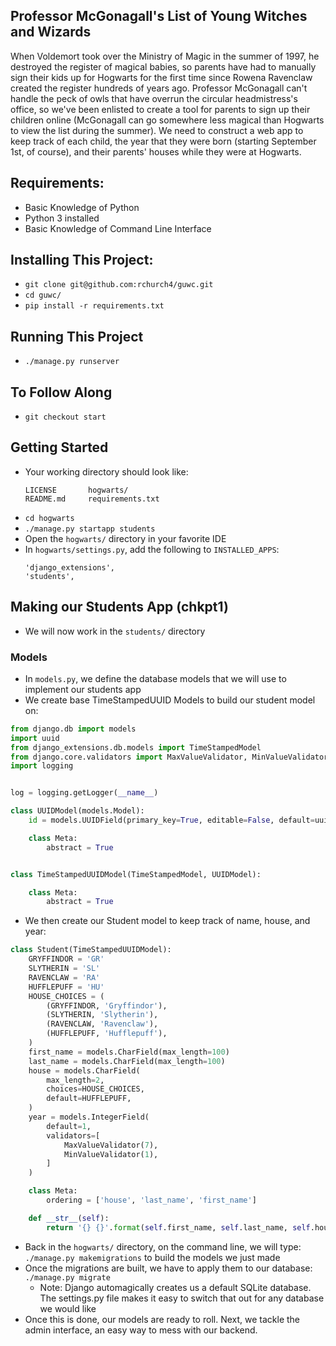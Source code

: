 ## Professor McGonagall's List of Young Witches and Wizards
When Voldemort took over the Ministry of Magic in the summer of 1997, he
destroyed the register of magical babies, so parents have had to
manually sign their kids up for Hogwarts for the first time since
Rowena Ravenclaw created the register hundreds of years ago. Professor
McGonagall can't handle the peck of owls that have overrun the
circular headmistress's office, so we've been enlisted to create a
tool for parents to sign up their children online (McGonagall can go
somewhere less magical than Hogwarts to view the list during the summer).
We need to construct a web app to keep track of each child, the year that
they were born (starting September 1st, of course), and their parents'
houses while they were at Hogwarts.

## Requirements:
* Basic Knowledge of Python
* Python 3 installed
* Basic Knowledge of Command Line Interface

## Installing This Project:
* `git clone git@github.com:rchurch4/guwc.git`
* `cd guwc/`
* `pip install -r requirements.txt`

## Running This Project
* `./manage.py runserver`

## To Follow Along
* `git checkout start`

## Getting Started
* Your working directory should look like:
  ```
  LICENSE		hogwarts/
  README.md		requirements.txt
  ```
* `cd hogwarts`
* `./manage.py startapp students`
* Open the `hogwarts/` directory in your favorite IDE
* In `hogwarts/settings.py`, add the following to `INSTALLED_APPS`:
  ```
  'django_extensions',
  'students',
  ```

## Making our Students App (chkpt1)
* We will now work in the `students/` directory

### Models
* In `models.py`, we define the database models that we will use to
implement our students app
* We create base TimeStampedUUID Models to build our student model on:
```python
from django.db import models
import uuid
from django_extensions.db.models import TimeStampedModel
from django.core.validators import MaxValueValidator, MinValueValidator
import logging


log = logging.getLogger(__name__)

class UUIDModel(models.Model):
    id = models.UUIDField(primary_key=True, editable=False, default=uuid.uuid4)

    class Meta:
        abstract = True


class TimeStampedUUIDModel(TimeStampedModel, UUIDModel):

    class Meta:
        abstract = True
```

* We then create our Student model to keep track of name, house, and year:

```python
class Student(TimeStampedUUIDModel):
    GRYFFINDOR = 'GR'
    SLYTHERIN = 'SL'
    RAVENCLAW = 'RA'
    HUFFLEPUFF = 'HU'
    HOUSE_CHOICES = (
        (GRYFFINDOR, 'Gryffindor'),
        (SLYTHERIN, 'Slytherin'),
        (RAVENCLAW, 'Ravenclaw'),
        (HUFFLEPUFF, 'Hufflepuff'),
    )
    first_name = models.CharField(max_length=100)
    last_name = models.CharField(max_length=100)
    house = models.CharField(
        max_length=2,
        choices=HOUSE_CHOICES,
        default=HUFFLEPUFF,
    )
    year = models.IntegerField(
        default=1,
        validators=[
            MaxValueValidator(7),
            MinValueValidator(1),
        ]
    )

    class Meta:
        ordering = ['house', 'last_name', 'first_name']

    def __str__(self):
        return '{} {}'.format(self.first_name, self.last_name, self.house, self.year)
```

* Back in the `hogwarts/` directory, on the command line, we will type:
`./manage.py makemigrations` to build the models we just made
* Once the migrations are built, we have to apply them to our database:
`./manage.py migrate`
    * Note: Django automagically creates us a default SQLite database.
    The settings.py file makes it easy to switch that out for any
    database we would like
* Once this is done, our models are ready to roll.  Next, we tackle the
admin interface, an easy way to mess with our backend.